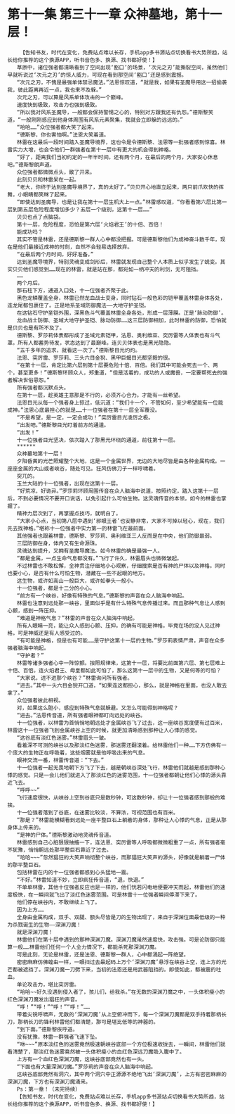 # 第十一集 第三十一章 众神墓地，第十一层！
        【告知书友，时代在变化，免费站点难以长存，手机app多书源站点切换看书大势所趋，站长给你推荐的这个换源APP，听书音色多、换源、找书都好使！】
       草原中，诸位强者都清晰看到了空间出现‘豁口’的场景，‘次元之刃’能撕裂空间，虽然他们早就听说过‘次元之刃’的惊人威力，可现在看到那空间‘豁口’还是感到震撼。
       “次元之刃，不愧是最强单体禁忌魔法。”法恩惊叹道，“就是我，如果有圣魔导用这一招偷袭我，彼此距离再近一点，我也来不及躲。”
       次元之刃，可以算是风系单体攻击的一个巅峰。
       速度快到极致，攻击力也强到极致。
       “所以我对风系圣魔导，一般都会保持警惕之心的，特别对方跟我还有仇怨。”德斯黎笑道，“一般刚刚感应到他身体周围有风系元素聚集，我就会立即躲的远远的。”
       “哈哈……”众位强者都大笑了起来。
       “德斯黎，你也害怕啊。”法恩大笑着道。
       林雷在这最后一段时间踏入圣魔导境界，这也令是令德斯黎、法恩等一批强者感到惊喜。林雷实力大增，也会令他们一群强者在第十一层中有更大的机会得到神格。
       “好了，距离我们当初约定的一年半时间，还有两个月，在最后的两个月，大家安心休息吧。”德斯黎朗声道。
       众位强者都微微点头，散了开来。
       此刻贝贝和林雷呆在一起。
       “老大，你终于达到圣魔导境界了，真的太好了。”贝贝开心地直立起来，两只前爪欢快的挥舞，小眼睛都笑眯了起来。
       “即使达到圣魔导，也是让我在第十一层生机大上一点。”林雷感叹道，“你看看第六层比第一层到第五层危险程度增加多少？五层一个级别，这第十一层……”
       贝贝也点了点脑袋。
       第十一层，危险程度，恐怕是第六层‘火焰君王’的十倍、百倍！
       能成功吗？
       其实不管是林雷，还是德斯黎一群人心中都没把握。可是德斯黎他们为成神奋斗数千年，现在是他们最接近成神的时刻，自然不会轻易选择放弃。
       “在最后两个月时间，好好准备。”
       达到圣魔导境界，特别灵魂变成剑形后，林雷就发现自己整个人本质上似乎发生了蜕变。其实贝贝他们感觉到……现在的林雷，就是站在那，都宛如一柄冲天的利剑，无可阻挡。
       ……
       两个月后。
       那石柱下方，通道入口处，十一位强者齐聚于此。
       黑色龙鳞覆盖全身，林雷已然龙血战士变身，同时钻石一般色彩的铠甲覆盖林雷身体各处，连龙尾都包裹住了。正是地系圣域防御魔法——大地守护圣铠。
       在这钻石守护圣铠外围，深黑色斗气覆盖林雷全身各处，形成一层薄膜。正是‘脉动防御’。
       龙血战士防御、圣域大地守护圣铠、脉动防御……这三层防御相加，此时林雷的防御，恐怕就是贝贝也是有所不及了。
       德斯黎、罗莎莉体表都形成了圣域元素铠甲，法恩、奥利维亚、突厉雷等人体表也有斗气罩。所有人都蓄势待发，状态达到了最巅峰。连贝贝体表也是黑光隐隐。
       “五千多年的追求，就看这一次了。”德斯黎目光灼灼。
       法恩、突厉雷、罗莎莉、三头六目金猊、黑甲巨蝎目光都坚毅的很。
       “在第十一层，肯定比第六层到第十层要危险十倍、百倍。我们其中可能会死去一个、两个，甚至更多！”德斯黎环顾众人，郑重道，“但是活着的，成功的人或魔兽，一定要帮死去的强者解决世俗恩怨。”
       所有强者都沉默点头。
       在第十一层，趁英雄主意那是不行的，必须齐心合力。才能有一丝希望。
       法恩目光从每一个强者身上掠过，低沉道：“我们十一个，不管如何，至少希望能有一位能成神。”法恩心底最担心的就是……十一位强者在第十一层全军覆没。
       “不是希望，是一定，一定会成功！”突厉雷目光凌厉之极。
       “出发吧。”德斯黎目光盯着前方的通道。
       “出发！”
       十一位强者目光坚决，依次踏入了那黑光环绕的通道，前往第十一层。
       ******
       众神墓地第十一层！
       夕阳昏黄的光芒照耀整个大地，这是一个金属世界，无边的大地尽皆是由各种金属构成。一座座金属的大山或者峡谷，随处可见。狂风仿佛刀子一样呼啸着。
       突兀的。
       玉兰大陆的十一位强者，出现在这第十一层。
       “好荒凉，好诡异。”罗莎莉环顾周围传音在众人脑海中说道，按照约定，踏入这第十一层后，不到必要情况不要开口说话，以免引起什么可怕生物。这灵魂传音的本领，如今的林雷也掌握了。
       精神力层次到了，再掌握点技巧，就明白了。
       “大家小心点，当初第八层中遇到‘邪眼王者’也安静非常，大家不可掉以轻心，现在，我们先去找神格。”堪称十一位强者中实力第一的林雷飞在最前面。
       其他强者也跟着林雷，德斯黎、罗莎莉、奥利维亚三人反而是在中央，他们防御最弱。
       三层防御在身，体内又有生命源珠。
       灵魂达到提升，又拥有圣魔导魔法。如今林雷的确是最强一人。
       “都是金属，一点生命气息都没有。”飞行了许久，林雷眉头也微微皱起。
       不过林雷也不敢松懈，全神贯注仔细地小心观察，仔细搜索是否有神的尸体以及神格。同时也要小心，是否有什么可怕生物，潜藏在一些不起眼的地方。
       这生物，或许如高山一般巨大，或许如拳头一般小。
       十一位强者，都是十二分的小心。
       “前方有一个峡谷，好像有特殊的气息。”德斯黎的声音在众人脑海中响起。
       林雷也注意到远处那一峡谷，里面似乎是有什么特殊气息传播过来。而且那种气息让人感到心颤，感到一阵压抑。
       “难道是神格气息？”林雷的声音在众人脑海中响起。
       所有人眼睛一亮，能让众人感到心颤、压抑。的确有可能是神格。毕竟在场的没人见过神格，可是神威还是有人感受过的。
       “有可能是神格，但是也有可能……是守护这第十一层的生物。”罗莎莉表情严肃，声音在众多强者脑海中响起。
       “守护者？”
       林雷等诸多强者心中一阵惊颤。按照规律来，这第十一层，将要比前面第六层、第七层难上十倍、百倍。连火焰君王、母皇都如此可怕了，那么这第十一层中的生物，又是何等的可怕？
       “大家说，进不进那个峡谷？”林雷询问所有强者。
       “进去。”其中一头六目金猊开口道，“如果连这都担心，那么，就是神格在里面，也没人敢去拿了。”
       众位强者彼此相视。
       对，如果这么胆小，感应到特殊气息就躲避。又怎么可能得到神格呢？
       “进去。”法恩传音道，所有强者眼神都盯向远处的峡谷。
       十一位强者，以林雷为首悄悄地朝远处才金属峡谷飞了过去，这一座峡谷宽度便有过百米，林雷这十一位强者飞到金属峡谷上空的时候，就更加清晰感到那种让人心悸的感觉。
       “这谷底有淡红色迷雾。”林雷眉头一皱。
       看着深不可测的峡谷以及那淡红色迷雾，那迷雾还翻滚着。给林雷他们一种……下方仿佛有一个庞大的生物正在呼吸着，这些烟雾就是他呼吸出来的气息。
       眼神交流一番，林雷传音道：“下去。”
       十一位强者一起无畏地朝下方飞了下去，越是朝峡谷深处飞行，林雷他们就越是感到那种心悸的感觉。只是一会儿他们就进入了那淡红色的迷雾范围，十一位强者都朝让他们心悸的源头靠近飞去。
       “呼呼~~”
       飞行速度很快，从峡谷上空到谷底只是数秒钟，可这数秒钟，却让十一位强者感到那般的难挨。
       十一位强者落到了谷底，在迷雾比较淡，不算浓，可视范围也有百米。
       “那是？”林雷能模糊看到远处一座平整巨石上躺着的身体，那种让人心悸的气息，正是从那身体上传来的。
       “是神的尸体。”德斯黎激动地灵魂传音道。
       林雷感到自己心脏狠狠抽搐一下，连法恩、突厉雷等人呼吸都微微粗重了一点，所有强者毫不犹豫，悄悄朝远处那平整巨石靠近了过去。
       “哈哈~~~”忽然猖狂的大笑声响彻整个峡谷，而那猖狂大笑声的源头，好像就是躺着一尸体的那平整巨石。
       包括林雷在内的十一位强者都感到心头猛地一震。
       “不好。”林雷知道不妙，立即疯狂传音道，“退，快退。”
       不单单林雷，其他十位强者反应也是一样的，他们恍若闪电地便要冲天而起，林雷他们的速度极快，在一瞬间就飞出了淡红色迷雾范围。可是林雷十一位强者瞬间停滞下来了。
       他们停在峡谷内，不敢继续上飞了。
       因为上方……
       全身由金属构成，双手、双腿、额头尽皆是刀的生物出现了，来自于深渊位面最低级的一种为杀戮诞生的生物——深渊刀魔！
       就是深渊刀魔！
       林雷他们在第十层中遇到的那种深渊刀魔。深渊刀魔虽然速度快，攻击强。可是论防御只能算一般……林雷他们任何一个人全力情况下，都能杀死那深渊刀魔。
       可是此刻，无论是林雷，还是法恩、德斯黎一群人，心中都涌起一阵绝望。
       密密麻麻仿佛蝗虫一样，一眼扫过去最起码上万个‘深渊刀魔’悬浮在峡谷上空，连上方的光芒都被遮挡了。深渊刀魔一刀劈下来，当初的法恩还是用武器阻挡的。即使如此，都被震的吐血。
       单论攻击力，堪比突厉雷。
       “哈哈~~好久没遇到侵入者了，孩儿们，给我杀。”在无数的深渊刀魔之中，一头体积瘦小的红色深渊刀魔发出猖狂的声音。
       “呼！”“呼！”“呼！”“呼！”……
       带着尖锐呼啸声，无数的‘深渊刀魔’从上空俯冲而下，每一个深渊刀魔都是双手持着那柄长刀，那柄长刀的锋利林雷他们都清楚，那可是堪比低等的神器的。
       “到下面。”德斯黎疾呼道。
       没有犹豫，林雷一群强者飞速下坠。
       “咻~~~”原本淡红色的迷雾竟然极速朝峡谷底部一个方位极速收拢去，一瞬间，林雷他们就看清楚了，那淡红色迷雾竟然被一头体积瘦小的血红色深远刀魔吸入腹中了。
       上方有一个血红色深渊刀魔，这峡谷底部竟然也有一头。
       “下面也有大量深渊刀魔。”罗莎莉的声音在众人脑海中响起。
       这峡谷底部竟然有洞穴，其中两个洞穴中正源源不绝地飞出‘深渊刀魔’，上方有密密麻麻的深渊刀魔，下方也有深渊刀魔涌来。
       Ps：第一章！（未完待续）
       【告知书友，时代在变化，免费站点难以长存，手机app多书源站点切换看书大势所趋，站长给你推荐的这个换源APP，听书音色多、换源、找书都好使！】